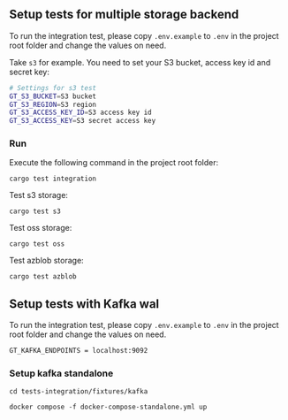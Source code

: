 ## Setup tests for multiple storage backend

To run the integration test, please copy `.env.example` to `.env` in the project root folder and change the values on need.

Take `s3` for example. You need to set your S3 bucket, access key id and secret key:

```sh
# Settings for s3 test
GT_S3_BUCKET=S3 bucket
GT_S3_REGION=S3 region
GT_S3_ACCESS_KEY_ID=S3 access key id
GT_S3_ACCESS_KEY=S3 secret access key
```


### Run

Execute the following command in the project root folder:

```
cargo test integration
```

Test s3 storage:

```
cargo test s3
```

Test oss storage:

```
cargo test oss
```

Test azblob storage:

```
cargo test azblob
```

## Setup tests with Kafka wal

To run the integration test, please copy `.env.example` to `.env` in the project root folder and change the values on need.

```sh
GT_KAFKA_ENDPOINTS = localhost:9092
```

### Setup kafka standalone 

```
cd tests-integration/fixtures/kafka 

docker compose -f docker-compose-standalone.yml up
```



